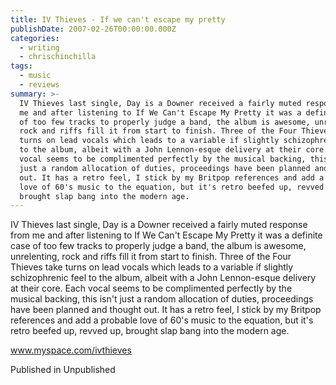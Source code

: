 ```yaml
---
title: IV Thieves - If we can't escape my pretty
publishDate: 2007-02-26T00:00:00.000Z
categories:
  - writing
  - chrischinchilla
tags:
  - music
  - reviews
summary: >-
  IV Thieves last single, Day is a Downer received a fairly muted response from
  me and after listening to If We Can't Escape My Pretty it was a definite case
  of too few tracks to properly judge a band, the album is awesome, unrelenting,
  rock and riffs fill it from start to finish. Three of the Four Thieves take
  turns on lead vocals which leads to a variable if slightly schizophrenic feel
  to the album, albeit with a John Lennon-esque delivery at their core. Each
  vocal seems to be complimented perfectly by the musical backing, this isn't
  just a random allocation of duties, proceedings have been planned and thought
  out. It has a retro feel, I stick by my Britpop references and add a probable
  love of 60's music to the equation, but it's retro beefed up, revved up,
  brought slap bang into the modern age.
---
```


IV Thieves last single, Day is a Downer received a fairly muted response from me and after listening to If We Can't Escape My Pretty it was a definite case of too few tracks to properly judge a band, the album is awesome, unrelenting, rock and riffs fill it from start to finish. Three of the Four Thieves take turns on lead vocals which leads to a variable if slightly schizophrenic feel to the album, albeit with a John Lennon-esque delivery at their core. Each vocal seems to be complimented perfectly by the musical backing, this isn't just a random allocation of duties, proceedings have been planned and thought out. It has a retro feel, I stick by my Britpop references and add a probable love of 60's music to the equation, but it's retro beefed up, revved up, brought slap bang into the modern age.

<a href=https://www.myspace.com/ivthieves target=_blank>www.myspace.com/ivthieves</a>

Published in Unpublished
